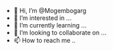 - 👋 Hi, I’m @Mogembogarg
- 👀 I’m interested in ...
- 🌱 I’m currently learning ...
- 💞️ I’m looking to collaborate on ...
- 📫 How to reach me ..
<!---
Mogembogarg/Mogembogarg is a ✨ special ✨ repository because its `README.md` (this file) appears on your GitHub profile.
You can click the Preview link to take a look at your changes.
---
